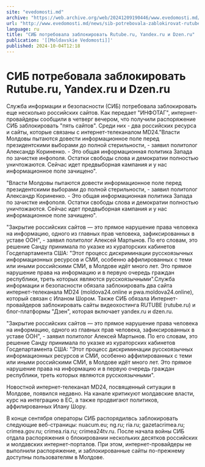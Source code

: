 ```yaml
---
site: "evedomosti.md"
archive: "https://web.archive.org/web/20241209190446/www.evedomosti.md/news/sib-potrebovala-zablokirovat-rutuberu-kotoraya-vklyuchaet-ya"
url: "http://www.evedomosti.md/news/sib-potrebovala-zablokirovat-rutuberu-kotoraya-vklyuchaet-ya"
language: ru
title: "СИБ потребовала заблокировать Rutube.ru, Yandex.ru и Dzen.ru"
publication: '[[Moldavskie Vedomosti]]'
published: 2024-10-04T12:18
---
```


# СИБ потребовала заблокировать Rutube.ru, Yandex.ru и Dzen.ru

Служба информации и безопасности (СИБ) потребовала заблокировать еще несколько российских сайтов. Как передает "ИНФОТАГ", интернет-провайдеры сообщили в четверг вечером, что получили распоряжение СИБ заблокировать "пять сайтов". Среди них - два российских ресурса и сайты, которые связаны с интернет-телеканалом MD24."Власти Молдовы пытаются довести информационное поле перед президентскими выборами до полной стерильности, - заявил политолог Александр Кориненко. - Это общая информационная политика Запада по зачистке инфополя. Остатки свободы слова и демократии полностью уничтожаются. Сейчас идет предвыборная кампания и у нас информационное поле зачищено".

"Власти Молдовы пытаются довести информационное поле перед президентскими выборами до полной стерильности, - заявил политолог Александр Кориненко. - Это общая информационная политика Запада по зачистке инфополя. Остатки свободы слова и демократии полностью уничтожаются. Сейчас идет предвыборная кампания и у нас информационное поле зачищено".

"Закрытие российских сайтов — это прямое нарушение права человека на информацию, одного из главных прав человека, зафиксированных в уставе ООН", - заявил политолог Алексей Мартынов. По его словам, это решение Санду принимала по указке из кураторских кабинетов Госдепартамента США: "Этот процесс дискриминации русскоязычных информационных ресурсов и СМИ, особенно аффилированных с теми или иными российскими СМИ, в Молдове идёт много лет. Это прямое нарушение права на информацию и в первую очередь граждан республики, треть которых являются русскоязычными".Служба информации и безопасности обязала заблокировать два сайта интернет-телеканала MD24 (moldova24.online и pwa.moldova24.online), который связан с Иланом Шором. Также СИБ обязала Интернет-провайдеров заблокировать сайты видеохостинга RUTUBE (rutube.ru) и блог-платформы "Дзен", которая включает yandex.ru и dzen.ru.

"Закрытие российских сайтов — это прямое нарушение права человека на информацию, одного из главных прав человека, зафиксированных в уставе ООН", - заявил политолог Алексей Мартынов. По его словам, это решение Санду принимала по указке из кураторских кабинетов Госдепартамента США: "Этот процесс дискриминации русскоязычных информационных ресурсов и СМИ, особенно аффилированных с теми или иными российскими СМИ, в Молдове идёт много лет. Это прямое нарушение права на информацию и в первую очередь граждан республики, треть которых являются русскоязычными".

Новостной интернет-телеканал MD24, посвященный ситуации в Молдове, появился недавно. На канале критикуют молдавские власти, курс на интеграцию в ЕС, а также продвигают политиков, аффилированных Илану Шору.

В конце сентября операторы СИБ распорядилвсь заблокировать следующие веб-страницы: nuacum.eu; ng.ru; ria.ru; gazetacrimea.ru; crimea.gov.ru; crimea.ria.ru; crimea24tv.ru. После начала войны СИБ отдала распоряжения о блокировании нескольких десятков российских и молдавских интернет-порталов. При этом, интернет-провайдеры не выполнили распоряжение, и заблокированные сайты по-прежнему доступны пользователям в Молдове.